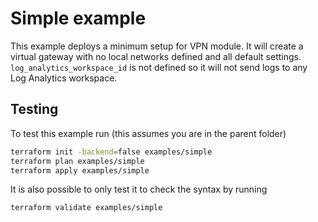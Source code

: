 # Simple example

This example deploys a minimum setup for VPN module. It will create a virtual gateway with no local networks defined and all default settings. `log_analytics_workspace_id` is not defined so it will not send logs to any Log Analytics workspace.

## Testing

To test this example run (this assumes you are in the parent folder)

```bash
terraform init -backend=false examples/simple
terraform plan examples/simple
terraform apply examples/simple
```

It is also possible to only test it to check the syntax by running

```bash
terraform validate examples/simple
```